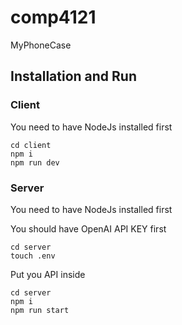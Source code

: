 # comp4121
MyPhoneCase

## Installation and Run

### Client
You need to have NodeJs installed first

```
cd client
npm i
npm run dev
```

### Server
You need to have NodeJs installed first

You should have OpenAI API KEY first
```
cd server
touch .env
```
Put you API inside
```
cd server
npm i
npm run start
```
